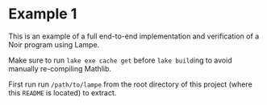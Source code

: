 # Example 1

This is an example of a full end-to-end implementation and verification of a Noir program using
Lampe.

Make sure to run `lake exe cache get` before `lake build`ing to avoid manually re-compiling Mathlib.

First run run `/path/to/lampe` from the root directory of this project (where this `README` is located) to extract.
